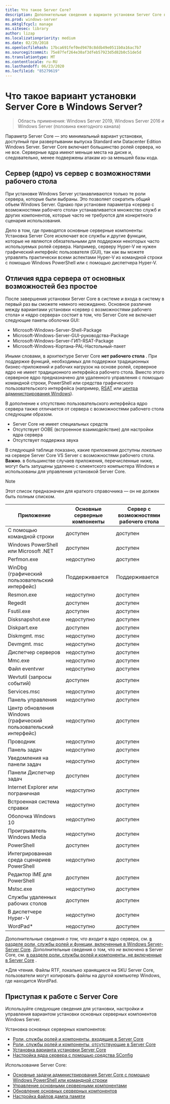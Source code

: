 ```yaml
---
title: Что такое Server Core?
description: Дополнительные сведения о варианте установки Server Core в Windows Server
ms.prod: windows-server
ms.mktglfcycl: manage
ms.sitesec: library
author: lizap
ms.localizationpriority: medium
ms.date: 02/20/2018
ms.openlocfilehash: 17bca691fef0ed9478c8ddb49e0511b0a16ac7b7
ms.sourcegitcommit: 75e87fef264e30af3dfeb57923d5d82b0c51de5d
ms.translationtype: MT
ms.contentlocale: ru-RU
ms.lasthandoff: 06/23/2020
ms.locfileid: "85279619"
---
```

# <a name="what-is-the-server-core-installation-option-in-windows-server"></a>Что такое вариант установки Server Core в Windows Server?

> Область применения: Windows Server 2019, Windows Server 2016 и Windows Server (половина ежегодного канала)

Параметр Server Core — это минимальный вариант установки, доступный при развертывании выпуска Standard или Datacenter Edition Windows Server. Server Core включает большинство ролей сервера, но не все. Серверные ядра имеют меньше места на диске и, следовательно, менее подвержены атакам из-за меньшей базы кода.

## <a name="server-core-vs-server-with-desktop-experience"></a>Сервер (ядро) vs сервер с возможностями рабочего стола

При установке Windows Server устанавливаются только те роли сервера, которые были выбраны. Это позволяет сократить общий объем Windows Server. Однако при установке параметра «сервер с возможностями рабочего стола» устанавливается множество служб и других компонентов, которые часто не требуются для конкретного сценария использования.

Дело в том, где приводятся основные серверные компоненты: Установка Server Core исключает все службы и другие функции, которые не являются обязательными для поддержки некоторых часто используемых ролей сервера. Например, серверу Hyper-V не нужен графический интерфейс пользователя (GUI), так как вы можете управлять практически всеми аспектами Hyper-V из командной строки с помощью Windows PowerShell или с помощью диспетчера Hyper-V.

## <a name="the-server-core-difference---core-capabilities-without-the-frills"></a>Отличия ядра сервера от основных возможностей без простое

После завершения установки Server Core в системе и входа в систему в первый раз вы сможете немного неожиданно. Основное различие между вариантами установки «сервер с возможностями рабочего стола» и «ядро сервера» состоит в том, что Server Core не включает следующие пакеты оболочки GUI:

- Microsoft-Windows-Server-Shell-Package
- Microsoft-Windows-Server-GUI-руководства-Package
- Microsoft-Windows-Server-ГИП-RSAT-Package
- Microsoft-Windows-Кортана-PAL-Настольный-пакет

Иными словами, в архитектуре Server Core **нет рабочего стола** . При поддержке функций, необходимых для поддержки традиционных бизнес-приложений и рабочих нагрузок на основе ролей, серверное ядро не имеет традиционного интерфейса рабочего стола. Вместо этого серверное ядро предназначено для удаленного управления с помощью командной строки, PowerShell или средства графического пользовательского интерфейса (например, [RSAT](../../remote/remote-server-administration-tools.md) или [центра администрирования Windows](../../manage/windows-admin-center/overview.md)).

В дополнение к отсутствию пользовательского интерфейса ядро сервера также отличается от сервера с возможностями рабочего стола следующим образом.

- Server Core не имеет специальных средств
- Отсутствует OOBE (встроенное взаимодействие) для настройки ядра сервера
- Отсутствует поддержка звука

В следующей таблице показано, какие приложения доступны *локально* на сервере Server Core VS Server с возможностями рабочего стола. **Важно**. в большинстве случаев приложения, перечисленные ниже, могут быть запущены удаленно с клиентского компьютера Windows и использованы для управления установкой Server Core.

> [!NOTE]
> Этот список предназначен для краткого справочника — он не должен быть полным списком.


| Приложение                        | Основные серверные компоненты     | Сервер с возможностями рабочего стола |
|------------------------------------|-----------------|--------------------------------|
| С помощью командной строки                     | доступен       | доступен                      |
| Windows PowerShell или Microsoft .NET | доступен       | доступен                      |
| Perfmon.exe                        | недоступно   | доступен                      |
| WinDbg (графический пользовательский интерфейс)                       | Поддерживается       | Поддерживается                      |
| Resmon.exe                         | недоступно   | доступен                      |
| Regedit                            | доступен       | доступен                      |
| Fsutil.exe                         | доступен       | доступен                      |
| Disksnapshot.exe                   | недоступно   | доступен                      |
| Diskpart.exe                       | доступен       | доступен                      |
| Diskmgmt. msc                       | недоступно   | доступен                      |
| Devmgmt. msc                        | недоступно   | доступен                      |
| Диспетчер серверов                     | недоступно   | доступен                      |
| Mmc.exe                            | недоступно   | доступен                      |
| Файл eventvwr                           | недоступно   | доступен                      |
| Wevtutil (запросы событий)           | доступен       | доступен                      |
| Services.msc                       | недоступно   | доступен                      |
| Панель управления                      | недоступно   | доступен                      |
| Центр обновления Windows (графический пользовательский интерфейс)               | недоступно   | доступен                      |
| Проводник                   | недоступно   | доступен                      |
| Панель задач                            | недоступно   | доступен                      |
| Уведомления на панели задач              | недоступно   | доступен                      |
| Панели Диспетчер задач                            | доступен       | доступен                      |
| Internet Explorer или пограничная          | недоступно   | доступен                      |
| Встроенная система справки               | недоступно   | доступен                      |
| Оболочка Windows 10                   | недоступно   | доступен                      |
| Проигрыватель Windows Media               | недоступно   | доступен                      |
| PowerShell                         | доступен       | доступен                      |
| Интегрированная среда сценариев PowerShell                     | недоступно   | доступен                      |
| Редактор IME для PowerShell                     | доступен       | доступен                      |
| Mstsc.exe                          | недоступно   | доступен                      |
| Службы удаленных рабочих столов            | доступен       | доступен                      |
| В диспетчере Hyper-V                    | недоступно   | доступен                      |
| WordPad\*                          | недоступно   | доступен                      |


Дополнительные сведения *о том, что входит* в ядро сервера, см. [в разделе роли, службы ролей и функции, включенные в Windows Server-Server Core](server-core-roles-and-services.md). Дополнительные сведения о том, что *не* включено в Server Core, см. [в разделе роли, службы ролей и компоненты, не включенные в Server Core](server-core-removed-roles.md) .

\*Для чтения. Файлы RTF, локально хранящиеся на SKU Server Core, пользователи могут копировать файлы на другой компьютер Windows, где находится WordPad.

## <a name="get-started-using-server-core"></a>Приступая к работе с Server Core

Используйте следующие сведения для установки, настройки и управления вариантом установки основных серверных компонентов Windows Server.

Установка основных серверных компонентов:
- [Роли, службы ролей и компоненты, входящие в Server Core](server-core-roles-and-services.md)
- [Роли, службы ролей и компоненты, отсутствующие в Server Core](server-core-removed-roles.md)
- [Установка варианта установки Server Core](../../get-started/getting-started-with-server-core.md)
- [Настройка ядра сервера с помощью средства SConfig](../../get-started/sconfig-on-ws2016.md)

Использование Server Core:
- [Основные задачи администрирования Server Core с помощью Windows PowerShell или командной строки](server-core-administer.md)
- [Управление основными серверными компонентами](server-core-manage.md)
- [Обновление основных серверных компонентов](server-core-servicing.md)
- [Настройка файлов дампа памяти](server-core-memory-dump.md)
